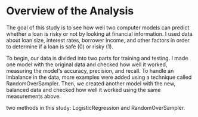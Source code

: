 # Overview of the Analysis

The goal of this study is to see how well two computer models can predict whether a loan is risky or not by looking at financial information. I used data about loan size, interest rates, borrower income, and other factors in order to determine if a loan is safe (0) or risky (1).

To begin, our data is divided into two parts for training and testing. I made one model with the original data and checked how well it worked, measuring the model's accuracy, precision, and recall. To handle an imbalance in the data, more examples were added using a technique called RandomOverSampler. Then, we created another model with the new, balanced data and checked how well it worked using the same measurements above.

 two methods in this study: LogisticRegression and RandomOverSampler.
